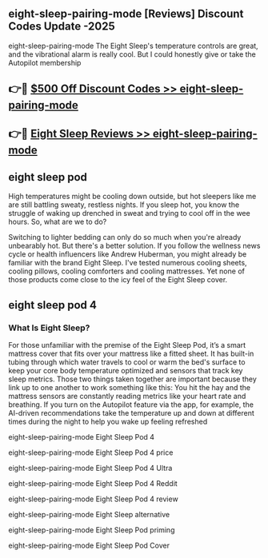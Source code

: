## eight-sleep-pairing-mode [Reviews​] Discount Codes Update -2025

eight-sleep-pairing-mode The Eight Sleep's temperature controls are great, and the vibrational alarm is really cool. But I could honestly give or take the Autopilot membership

## 👉🔴 [$500 Off Discount Codes >> eight-sleep-pairing-mode](http://download.freeplayer.one?title=eight-sleep-pairing-mode&ref=18-ES)

## 👉🔴 [Eight Sleep Reviews >> eight-sleep-pairing-mode](http://download.freeplayer.one?title=eight-sleep-pairing-mode&ref=18-ES)

## eight sleep pod

High temperatures might be cooling down outside, but hot sleepers like me are still battling sweaty, restless nights. If you sleep hot, you know the struggle of waking up drenched in sweat and trying to cool off in the wee hours. So, what are we to do?

Switching to lighter bedding can only do so much when you're already unbearably hot. But there's a better solution. If you follow the wellness news cycle or health influencers like Andrew Huberman, you might already be familiar with the brand Eight Sleep. I've tested numerous cooling sheets, cooling pillows, cooling comforters and cooling mattresses. Yet none of those products come close to the icy feel of the Eight Sleep cover.

## eight sleep pod 4

### What Is Eight Sleep?

For those unfamiliar with the premise of the Eight Sleep Pod, it’s a smart mattress cover that fits over your mattress like a fitted sheet. It has built-in tubing through which water travels to cool or warm the bed's surface to keep your core body temperature optimized and sensors that track key sleep metrics. Those two things taken together are important because they link up to one another to work something like this: You hit the hay and the mattress sensors are constantly reading metrics like your heart rate and breathing. If you turn on the Autopilot feature via the app, for example, the AI-driven recommendations take the temperature up and down at different times during the night to help you wake up feeling refreshed

eight-sleep-pairing-mode Eight Sleep Pod 4

eight-sleep-pairing-mode Eight Sleep Pod 4 price

eight-sleep-pairing-mode Eight Sleep Pod 4 Ultra

eight-sleep-pairing-mode Eight Sleep Pod 4 Reddit

eight-sleep-pairing-mode Eight Sleep Pod 4 review

eight-sleep-pairing-mode Eight Sleep alternative

eight-sleep-pairing-mode Eight Sleep Pod priming

eight-sleep-pairing-mode Eight Sleep Pod Cover